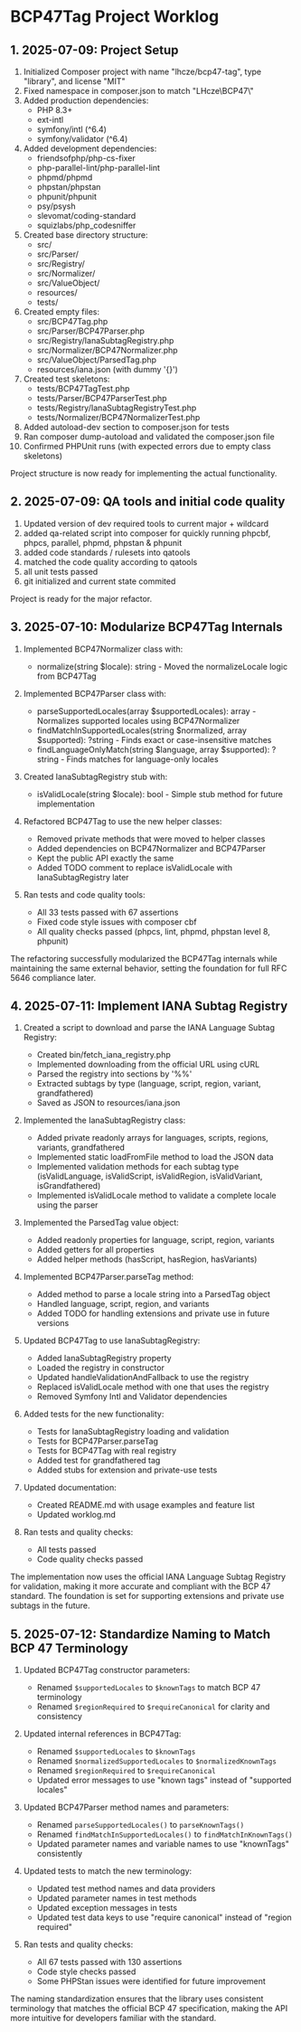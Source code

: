 # BCP47Tag Project Worklog

## 1. 2025-07-09: Project Setup

1. Initialized Composer project with name "lhcze/bcp47-tag", type "library", and license "MIT"
2. Fixed namespace in composer.json to match "LHcze\\BCP47\\"
3. Added production dependencies:
   - PHP 8.3+
   - ext-intl
   - symfony/intl (^6.4)
   - symfony/validator (^6.4)
4. Added development dependencies:
   - friendsofphp/php-cs-fixer
   - php-parallel-lint/php-parallel-lint
   - phpmd/phpmd
   - phpstan/phpstan
   - phpunit/phpunit
   - psy/psysh
   - slevomat/coding-standard
   - squizlabs/php_codesniffer
5. Created base directory structure:
   - src/
   - src/Parser/
   - src/Registry/
   - src/Normalizer/
   - src/ValueObject/
   - resources/
   - tests/
6. Created empty files:
   - src/BCP47Tag.php
   - src/Parser/BCP47Parser.php
   - src/Registry/IanaSubtagRegistry.php
   - src/Normalizer/BCP47Normalizer.php
   - src/ValueObject/ParsedTag.php
   - resources/iana.json (with dummy '{}')
7. Created test skeletons:
   - tests/BCP47TagTest.php
   - tests/Parser/BCP47ParserTest.php
   - tests/Registry/IanaSubtagRegistryTest.php
   - tests/Normalizer/BCP47NormalizerTest.php
8. Added autoload-dev section to composer.json for tests
9. Ran composer dump-autoload and validated the composer.json file
10. Confirmed PHPUnit runs (with expected errors due to empty class skeletons)

Project structure is now ready for implementing the actual functionality.

## 2. 2025-07-09: QA tools and initial code quality
1. Updated version of dev required tools to current major + wildcard
2. added qa-related script into composer for quickly running  phpcbf, phpcs, parallel, phpmd, phpstan & phpunit
3. added code standards / rulesets into qatools
4. matched the code quality according to qatools
5. all unit tests passed
6. git initialized and current state commited

Project is ready for the major refactor.

## 3. 2025-07-10: Modularize BCP47Tag Internals

1. Implemented BCP47Normalizer class with:
   - normalize(string $locale): string - Moved the normalizeLocale logic from BCP47Tag

2. Implemented BCP47Parser class with:
   - parseSupportedLocales(array $supportedLocales): array - Normalizes supported locales using BCP47Normalizer
   - findMatchInSupportedLocales(string $normalized, array $supported): ?string - Finds exact or case-insensitive matches
   - findLanguageOnlyMatch(string $language, array $supported): ?string - Finds matches for language-only locales

3. Created IanaSubtagRegistry stub with:
   - isValidLocale(string $locale): bool - Simple stub method for future implementation

4. Refactored BCP47Tag to use the new helper classes:
   - Removed private methods that were moved to helper classes
   - Added dependencies on BCP47Normalizer and BCP47Parser
   - Kept the public API exactly the same
   - Added TODO comment to replace isValidLocale with IanaSubtagRegistry later

5. Ran tests and code quality tools:
   - All 33 tests passed with 67 assertions
   - Fixed code style issues with composer cbf
   - All quality checks passed (phpcs, lint, phpmd, phpstan level 8, phpunit)

The refactoring successfully modularized the BCP47Tag internals while maintaining the same external behavior, setting the foundation for full RFC 5646 compliance later.

## 4. 2025-07-11: Implement IANA Subtag Registry

1. Created a script to download and parse the IANA Language Subtag Registry:
   - Created bin/fetch_iana_registry.php
   - Implemented downloading from the official URL using cURL
   - Parsed the registry into sections by '%%'
   - Extracted subtags by type (language, script, region, variant, grandfathered)
   - Saved as JSON to resources/iana.json

2. Implemented the IanaSubtagRegistry class:
   - Added private readonly arrays for languages, scripts, regions, variants, grandfathered
   - Implemented static loadFromFile method to load the JSON data
   - Implemented validation methods for each subtag type (isValidLanguage, isValidScript, isValidRegion, isValidVariant, isGrandfathered)
   - Implemented isValidLocale method to validate a complete locale using the parser

3. Implemented the ParsedTag value object:
   - Added readonly properties for language, script, region, variants
   - Added getters for all properties
   - Added helper methods (hasScript, hasRegion, hasVariants)

4. Implemented BCP47Parser.parseTag method:
   - Added method to parse a locale string into a ParsedTag object
   - Handled language, script, region, and variants
   - Added TODO for handling extensions and private use in future versions

5. Updated BCP47Tag to use IanaSubtagRegistry:
   - Added IanaSubtagRegistry property
   - Loaded the registry in constructor
   - Updated handleValidationAndFallback to use the registry
   - Replaced isValidLocale method with one that uses the registry
   - Removed Symfony Intl and Validator dependencies

6. Added tests for the new functionality:
   - Tests for IanaSubtagRegistry loading and validation
   - Tests for BCP47Parser.parseTag
   - Tests for BCP47Tag with real registry
   - Added test for grandfathered tag
   - Added stubs for extension and private-use tests

7. Updated documentation:
   - Created README.md with usage examples and feature list
   - Updated worklog.md

8. Ran tests and quality checks:
   - All tests passed
   - Code quality checks passed

The implementation now uses the official IANA Language Subtag Registry for validation, making it more accurate and compliant with the BCP 47 standard. The foundation is set for supporting extensions and private use subtags in the future.

## 5. 2025-07-12: Standardize Naming to Match BCP 47 Terminology

1. Updated BCP47Tag constructor parameters:
   - Renamed `$supportedLocales` to `$knownTags` to match BCP 47 terminology
   - Renamed `$regionRequired` to `$requireCanonical` for clarity and consistency

2. Updated internal references in BCP47Tag:
   - Renamed `$supportedLocales` to `$knownTags`
   - Renamed `$normalizedSupportedLocales` to `$normalizedKnownTags`
   - Renamed `$regionRequired` to `$requireCanonical`
   - Updated error messages to use "known tags" instead of "supported locales"

3. Updated BCP47Parser method names and parameters:
   - Renamed `parseSupportedLocales()` to `parseKnownTags()`
   - Renamed `findMatchInSupportedLocales()` to `findMatchInKnownTags()`
   - Updated parameter names and variable names to use "knownTags" consistently

4. Updated tests to match the new terminology:
   - Updated test method names and data providers
   - Updated parameter names in test methods
   - Updated exception messages in tests
   - Updated test data keys to use "require canonical" instead of "region required"

5. Ran tests and quality checks:
   - All 67 tests passed with 130 assertions
   - Code style checks passed
   - Some PHPStan issues were identified for future improvement

The naming standardization ensures that the library uses consistent terminology that matches the official BCP 47 specification, making the API more intuitive for developers familiar with the standard.
